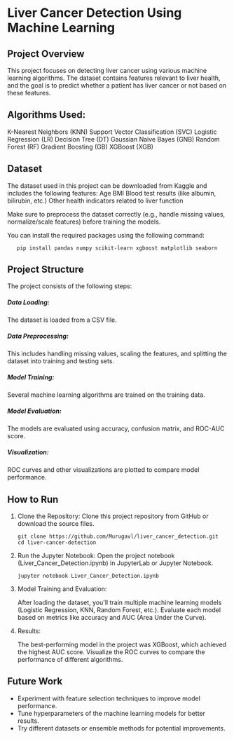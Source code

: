 <h1>Liver Cancer Detection Using Machine Learning</h1>


<h2>Project Overview</h2>
This project focuses on detecting liver cancer using various machine learning algorithms. The dataset contains features relevant to liver health, and the goal is to predict whether a patient has liver cancer or not based on these features.

<h2>Algorithms Used:</h2>

K-Nearest Neighbors (KNN)
Support Vector Classification (SVC)
Logistic Regression (LR)
Decision Tree (DT)
Gaussian Naive Bayes (GNB)
Random Forest (RF)
Gradient Boosting (GB)
XGBoost (XGB)

<h2>Dataset</h2>

The dataset used in this project can be downloaded from Kaggle and includes the following features:
Age
BMI
Blood test results (like albumin, bilirubin, etc.)
Other health indicators related to liver function

Make sure to preprocess the dataset correctly (e.g., handle missing values, normalize/scale features) before training the models.

You can install the required packages using the following command:

       pip install pandas numpy scikit-learn xgboost matplotlib seaborn


<h2>Project Structure</h2>

The project consists of the following steps:

<h5>Data Loading:</h5> The dataset is loaded from a CSV file.
<h5>Data Preprocessing:</h5> This includes handling missing values, scaling the features, and splitting the dataset into training and testing sets.
<h5>Model Training:</h5> Several machine learning algorithms are trained on the training data.
<h5>Model Evaluation:</h5> The models are evaluated using accuracy, confusion matrix, and ROC-AUC score.
<h5>Visualization:</h5> ROC curves and other visualizations are plotted to compare model performance.

<h2>How to Run</h2>

1. Clone the Repository: Clone this project repository from GitHub or download the source files.

       git clone https://github.com/Murugavl/liver_cancer_detection.git
       cd liver-cancer-detection
2. Run the Jupyter Notebook: Open the project notebook (Liver_Cancer_Detection.ipynb) in JupyterLab or Jupyter Notebook.

       jupyter notebook Liver_Cancer_Detection.ipynb

3. Model Training and Evaluation:

    After loading the dataset, you'll train multiple machine learning models (Logistic Regression, KNN, Random Forest, etc.).
    Evaluate each model based on metrics like accuracy and AUC (Area Under the Curve).

4. Results:

    The best-performing model in the project was XGBoost, which achieved the highest AUC score.
    Visualize the ROC curves to compare the performance of different algorithms.

<h2>Future Work</h2>

  * Experiment with feature selection techniques to improve model performance.
  * Tune hyperparameters of the machine learning models for better results.
  * Try different datasets or ensemble methods for potential improvements.

